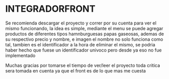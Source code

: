 # INTEGRADORFRONT
Se recomienda descargar el proyecto y correr por su cuenta para ver el mismo funcionando, la idea es simple, mediante el menu se puede agregar productos de diferentes tipos hamnburguesas papas gaseosas, ademas de su respectivo precio y nombre, e imagen 
el nombre no solo funciona como tal, tambien es el identificador a la hora de eliminar el mismo, se podria haber hecho que fuese un identificador univoco pero desde ya eso no fue implementado


Muchas gracias por tomarse el tiempo de ver/leer el proyecto toda critica sera tomada en cuenta ya que el front es de lo que mas me cuesta
